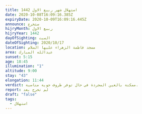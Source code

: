 ```yaml
---
title: استهلال شهر ربيع الاول 1442
date: 2020-10-08T16:09:16.385Z
expiryDate: 2020-10-09T16:09:16.445Z
announce: ستخرج
hijryMonth: ربيع الاول
hijryYear: 1442
dayOfSighting: السبت
dateOfSighting: 2020/10/17
location: مسجد فاطمة الزهراء عليها السلام
area: عبدالله المبارك
sunset: 5:15
age: 18:45
illumination: "1"
altitude: 9:00
stay: "43"
elongation: 11:44
verdict: ممكنة بالعين المجردة في حال توفر ظروف جوية مناسبة.
report: لم تخرج بعد
draft: "false"
tags:
  - استهلال
---
```


